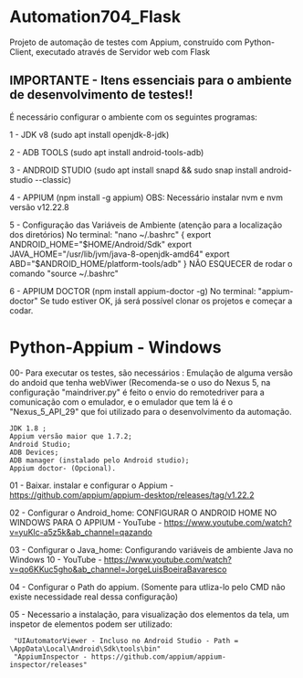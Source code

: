 # Automation704_Flask

Projeto de automação de testes com Appium, construído com Python-Client, executado através de Servidor web com Flask

## IMPORTANTE - Itens essenciais para o ambiente de desenvolvimento de testes!!

É necessário configurar o ambiente com os seguintes programas:

1 - JDK v8 (sudo apt install openjdk-8-jdk)

2 - ADB TOOLS (sudo apt install android-tools-adb)

3 - ANDROID STUDIO (sudo apt install snapd && sudo snap install android-studio --classic)

4 - APPIUM (npm install -g appium)
    OBS: Necessário instalar nvm e nvm versão v12.22.8

5 - Configuração das Variáveis de Ambiente (atenção para a localização dos diretórios)
        No terminal: "nano ~/.bashrc"
    {
        export ANDROID_HOME="$HOME/Android/Sdk"
        export JAVA_HOME="/usr/lib/jvm/java-8-openjdk-amd64"
        export ABD="$ANDROID_HOME/platform-tools/adb"
    }
        NÃO ESQUECER de rodar o comando "source ~/.bashrc"

6 - APPIUM DOCTOR (npm install appium-doctor -g)
        No terminal: "appium-doctor"
        Se tudo estiver OK, já será possível clonar os projetos e começar a codar.


# Python-Appium - Windows
  
 00- Para executar os testes, são necessários :
  Emulação de alguma versão do andoid que tenha webViwer (Recomenda-se o uso do Nexus 5, na configuração "maindriver.py" é feito o envio do remotedriver para a comunicação com o emulador, e o emulador que tem lá é o "Nexus_5_API_29" que foi utilizado para o desenvolvimento da automação.
    
    JDK 1.8 ; 
    Appium versão maior que 1.7.2;
    Android Studio; 
    ADB Devices;
    ADB manager (instalado pelo Android studio); 
    Appium doctor- (Opcional).
   
01 - Baixar. instalar e configurar o Appium - https://github.com/appium/appium-desktop/releases/tag/v1.22.2

02 - Configurar o Android_home: CONFIGURAR O ANDROID HOME NO WINDOWS PARA O APPIUM - YouTube - https://www.youtube.com/watch?v=yuKlc-a5z5k&ab_channel=qazando

03 - Configurar o Java_home: Configurando variáveis de ambiente Java no Windows 10 - YouTube - https://www.youtube.com/watch?v=qo6KKuc5gho&ab_channel=JorgeLuisBoeiraBavaresco

04 - Configurar o Path do appium. (Somente para utliza-lo pelo CMD não existe necessidade real dessa configuração)

05 - Necessario a instalação, para visualização dos elementos da tela, um inspetor de elementos
     podem ser utilizado: 
     
     "UIAutomatorViewer - Incluso no Android Studio - Path = \AppData\Local\Android\Sdk\tools\bin"
     "AppiumInspector - https://github.com/appium/appium-inspector/releases"
     